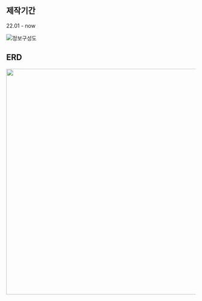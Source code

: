## 제작기간

22.01 - now

![정보구성도](https://user-images.githubusercontent.com/30069784/155072782-84d994fa-6c62-4a58-b1cc-5db1770807a7.png)


## ERD

<img src="[이미지주소.png](https://user-images.githubusercontent.com/30069784/155072950-e8b46ca6-3748-4def-a0b9-ed807463caa3.png)" width="800" height="600"/>
